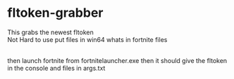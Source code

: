 # fltoken-grabber
This grabs the newest fltoken
<br>
Not Hard to use put files in win64 whats in fortnite files

<br>
then launch fortnite from fortnitelauncher.exe then it should give the fltoken in the console and files in args.txt
